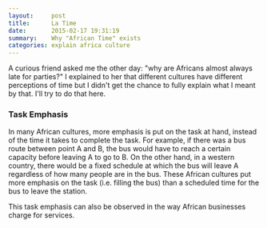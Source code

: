```yaml
---
layout:     post
title:      La Time
date:       2015-02-17 19:31:19
summary:    Why "African Time" exists
categories: explain africa culture
---
```


A curious friend asked me the other day: "why are Africans almost always late for parties?" I explained to her that different cultures have different perceptions of time but I didn't get the chance to fully explain what I meant by that. I'll try to do that here.

### Task Emphasis
In many African cultures, more emphasis is put on the task at hand, instead of the time it takes to complete the task. For example, if there was a bus route between point A and B, the bus would have to reach a certain capacity before leaving A to go to B. On the other hand, in a western country, there would be a fixed schedule at which the bus will leave A regardless of how many people are in the bus. These African cultures put more emphasis on the task (i.e. filling the bus) than a scheduled time for the bus to leave the station.

This task emphasis can also be observed in the way African businesses charge for services. 


